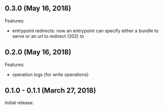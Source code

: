 ## 0.3.0 (May 16, 2018)

Features:

* entrypoint redirects: now an entrypoint can specify either a bundle to serve
  or an url to redirect (302) to

## 0.2.0 (May 16, 2018)

Features:

* operation logs (for write operations)

## 0.1.0 - 0.1.1 (March 27, 2018)

Initial release.
